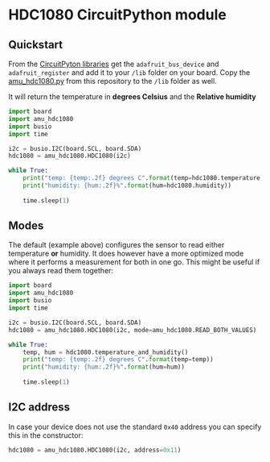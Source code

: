 # HDC1080 CircuitPython module

## Quickstart
From the [CircuitPyton libraries](https://learn.adafruit.com/welcome-to-circuitpython/circuitpython-libraries) get the 
`adafruit_bus_device` and `adafruit_register` and add it to your `/lib` folder on your board. Copy the 
[amu_hdc1080.py](amu_hdc1080.py) from this repository to the `/lib` folder as well.

It will return the temperature in **degrees Celsius** and the **Relative humidity**

```python
import board
import amu_hdc1080
import busio
import time

i2c = busio.I2C(board.SCL, board.SDA)
hdc1080 = amu_hdc1080.HDC1080(i2c)

while True:
    print("temp: {temp:.2f} degrees C".format(temp=hdc1080.temperature))
    print("humidity: {hum:.2f}%".format(hum=hdc1080.humidity))
    
    time.sleep(1)
```


## Modes

The default (example above) configures the sensor to read either temperature **or** humidity. It does however have a
more optimized mode where it performs a measurement for both in one go. This might be useful if you always
read them together:

```python
import board
import amu_hdc1080
import busio
import time

i2c = busio.I2C(board.SCL, board.SDA)
hdc1080 = amu_hdc1080.HDC1080(i2c, mode=amu_hdc1080.READ_BOTH_VALUES)

while True:
    temp, hum = hdc1080.temperature_and_humidity()
    print("temp: {temp:.2f} degrees C".format(temp=temp))
    print("humidity: {hum:.2f}%".format(hum=hum))
    
    time.sleep(1)
```

## I2C address

In case your device does not use the standard `0x40` address you can specify this in the constructor:

```python
hdc1080 = amu_hdc1080.HDC1080(i2c, address=0x11)
```


